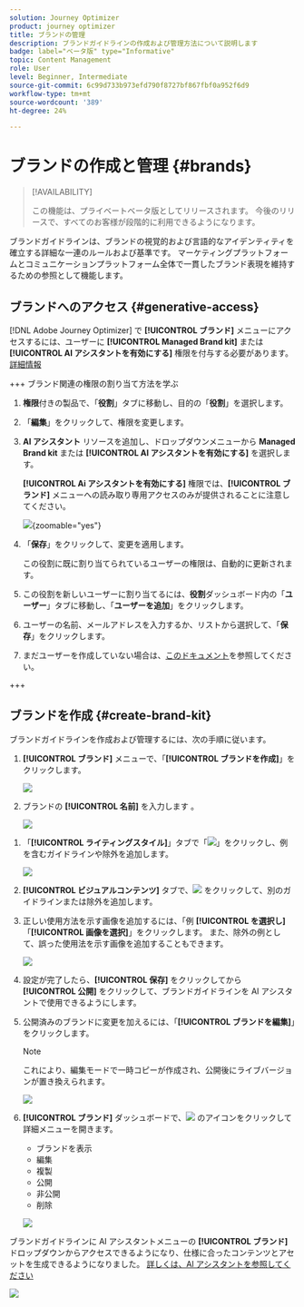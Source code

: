 ```yaml
---
solution: Journey Optimizer
product: journey optimizer
title: ブランドの管理
description: ブランドガイドラインの作成および管理方法について説明します
badge: label="ベータ版" type="Informative"
topic: Content Management
role: User
level: Beginner, Intermediate
source-git-commit: 6c99d733b973efd790f8727bf867fbf0a952f6d9
workflow-type: tm+mt
source-wordcount: '389'
ht-degree: 24%

---
```


# ブランドの作成と管理 {#brands}

>[!AVAILABILITY]
>
>この機能は、プライベートベータ版としてリリースされます。 今後のリリースで、すべてのお客様が段階的に利用できるようになります。

ブランドガイドラインは、ブランドの視覚的および言語的なアイデンティティを確立する詳細な一連のルールおよび基準です。 マーケティングプラットフォームとコミュニケーションプラットフォーム全体で一貫したブランド表現を維持するための参照として機能します。

<!--Upload feature currently behind feature flag--

In [!DNL Journey Optimizer], you now have the option to manually input and organize your brand details or upload brand guideline documents for automatic information extraction.-->

## ブランドへのアクセス {#generative-access}

[!DNL Adobe Journey Optimizer] で **[!UICONTROL ブランド]** メニューにアクセスするには、ユーザーに **[!UICONTROL Managed Brand kit]** または **[!UICONTROL AI アシスタントを有効にする]** 権限を付与する必要があります。 [詳細情報](../administration/permissions.md)

+++  ブランド関連の権限の割り当て方法を学ぶ

1. **権限**&#x200B;付きの製品で、「**役割**」タブに移動し、目的の「**役割**」を選択します。

1. 「**編集**」をクリックして、権限を変更します。

1. **AI アシスタント** リソースを追加し、ドロップダウンメニューから **Managed Brand kit** または **[!UICONTROL AI アシスタントを有効にする]** を選択します。

   **[!UICONTROL Ai アシスタントを有効にする]** 権限では、**[!UICONTROL ブランド]** メニューへの読み取り専用アクセスのみが提供されることに注意してください。

   ![](assets/brands-permission.png){zoomable="yes"}

1. 「**保存**」をクリックして、変更を適用します。

   この役割に既に割り当てられているユーザーの権限は、自動的に更新されます。

1. この役割を新しいユーザーに割り当てるには、**役割**&#x200B;ダッシュボード内の「**ユーザー**」タブに移動し、「**ユーザーを追加**」をクリックします。

1. ユーザーの名前、メールアドレスを入力するか、リストから選択して、「**保存**」をクリックします。

1. まだユーザーを作成していない場合は、[このドキュメント](https://experienceleague.adobe.com/ja/docs/experience-platform/access-control/abac/permissions-ui/users)を参照してください。

+++

## ブランドを作成 {#create-brand-kit}

ブランドガイドラインを作成および管理するには、次の手順に従います。

<!--Upload feature currently behind feature flag--

To create and manage your Brand guideline, you can either enter the details yourself, or upload your brand guidelines document to have the information extracted automatically:-->

1. **[!UICONTROL ブランド]** メニューで、「**[!UICONTROL ブランドを作成]**」をクリックします。

   ![](assets/brands-1.png)

1. ブランドの **[!UICONTROL 名前]** を入力します <!--and a **[!UICONTROL Description]** to your brand guideline-->。

   ![](assets/brands-2-temp.png)

<!--Upload feature currently behind feature flag so hidden from doc - should be available again by EOM (Feb)--

1. Drag and drop or select your file to upload your brand guidelines and extract automatically relevant brand information. Click **[!UICONTROL Create brand]**.

    The information extraction process now begins. Note that it may take several minutes to complete.

    ![](assets/brands-2.png)

1. Your Content and visual creation standards are now automatically populated. Browse through the different tabs to adapt the information as needed.

-->

1. 「**[!UICONTROL ライティングスタイル]**」タブで「![](assets/do-not-localize/Smock_Add_18_N.svg)」をクリックし、例を含むガイドラインや除外を追加します。

   ![](assets/brands-3.png)

1. **[!UICONTROL ビジュアルコンテンツ]** タブで、![](assets/do-not-localize/Smock_Add_18_N.svg) をクリックして、別のガイドラインまたは除外を追加します。

1. 正しい使用方法を示す画像を追加するには、「例 **[!UICONTROL を選択し]** 「**[!UICONTROL 画像を選択]**」をクリックします。 また、除外の例として、誤った使用法を示す画像を追加することもできます。

   ![](assets/brands-4.png)

1. 設定が完了したら、**[!UICONTROL 保存]** をクリックしてから **[!UICONTROL 公開]** をクリックして、ブランドガイドラインを AI アシスタントで使用できるようにします。

1. 公開済みのブランドに変更を加えるには、「**[!UICONTROL ブランドを編集]**」をクリックします。

   >[!NOTE]
   >
   >これにより、編集モードで一時コピーが作成され、公開後にライブバージョンが置き換えられます。

   ![](assets/brands-8.png)

1. **[!UICONTROL ブランド]** ダッシュボードで、![](assets/do-not-localize/Smock_More_18_N.svg) のアイコンをクリックして詳細メニューを開きます。

   * ブランドを表示
   * 編集
   * 複製
   * 公開
   * 非公開
   * 削除

   ![](assets/brands-6.png)

ブランドガイドラインに AI アシスタントメニューの **[!UICONTROL ブランド]** ドロップダウンからアクセスできるようになり、仕様に合ったコンテンツとアセットを生成できるようになりました。 [ 詳しくは、AI アシスタントを参照してください ](gs-generative.md)

![](assets/brands-7.png)
